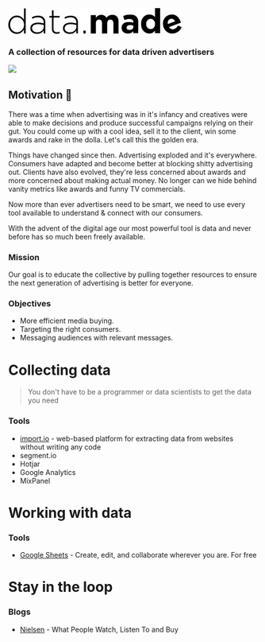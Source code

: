 <img src="logo.png" width="350"/>

### A collection of resources for data driven advertisers

![](https://img.shields.io/badge/version-0.1-blue.svg)

## Motivation :crystal_ball:

There was a time when advertising was in it's infancy and creatives were able to make decisions and produce successful campaigns relying on their gut. You could come up with a cool idea, sell it to the client, win some awards and rake in the dolla. Let's call this the golden era.

Things have changed since then. Advertising exploded and it's everywhere. Consumers have adapted and become better at blocking shitty advertising out. Clients have also evolved, they're less concerned about awards and more concerned about making actual money. No longer can we hide behind vanity metrics like awards and funny TV commercials.

Now more than ever advertisers need to be smart, we need to use every tool available to understand & connect with our consumers.

With the advent of the digital age our most powerful tool is data and never before has so much been freely available.

### Mission

Our goal is to educate the collective by pulling together resources to ensure the next generation of advertising is better for everyone.

### Objectives

- More efficient media buying. 
- Targeting the right consumers.
- Messaging audiences with relevant messages.

# Collecting data

> You don't have to be a programmer or data scientists to get the data you need

### Tools

- [import.io](https://www.import.io/) - web-based platform for extracting data from websites without writing any code
- segment.io
- Hotjar
- Google Analytics
- MixPanel

# Working with data

### Tools

- [Google Sheets](https://www.google.com/sheets/about/) - Create, edit, and collaborate wherever you are. For free

# Stay in the loop

### Blogs

- [Nielsen](http://www.nielsen.com/us/en.html) - What People Watch, Listen To and Buy

